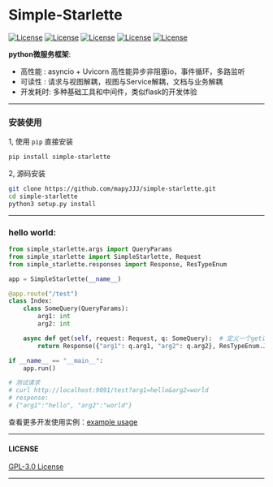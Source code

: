 # Simple-Starlette

[![License](https://img.shields.io/static/v1?label=asgi&message=starlette&color=red)]()
[![License](https://img.shields.io/static/v1?label=asgi-server&message=uvicorn&color=green)]()
[![License](https://img.shields.io/static/v1?label=imports&message=isort&color=origin)]()
[![License](https://img.shields.io/static/v1?label=format&message=black&color=origin)]()
[![License](https://img.shields.io/static/v1?label=type-hint&message=pyright&color=origin)]()

**python微服务框架**: 
- 高性能 : asyncio + Uvicorn 高性能异步非阻塞io，事件循环，多路监听 
- 可读性 : 请求与视图解耦，视图与Service解耦，文档与业务解耦
- 开发耗时: 多种基础工具和中间件，类似flask的开发体验

---

### 安装使用

1, 使用 `pip` 直接安装

```bash
pip install simple-starlette
```

2, 源码安装
```bash
git clone https://github.com/mapyJJJ/simple-starlette.git
cd simple-starlette
python3 setup.py install
```

---

### hello world:

```python
from simple_starlette.args import QueryParams
from simple_starlette import SimpleStarlette, Request
from simple_starlette.responses import Response, ResTypeEnum

app = SimpleStarlette(__name__)

@app.route("/test")
class Index:
    class SomeQuery(QueryParams):
        arg1: int
        arg2: int

    async def get(self, request: Request, q: SomeQuery):  # 定义一个get请求
        return Response({"arg1": q.arg1, "arg2": q.arg2}, ResTypeEnum.JSON) # 构造返回json字符串

if __name__ == "__main__":
    app.run()

# 测试请求
# curl http://localhost:9091/test?arg1=hello&arg2=world
# response:
# {"arg1":"hello", "arg2":"world"}
```
查看更多开发使用实例：[example usage](https://github.com/mapyJJJ/simple-starlette/tree/master/example)

---
#### LICENSE

[GPL-3.0 License](https://github.com/mapyJJJ/simple-starlette/blob/master/LICENSE)

---
